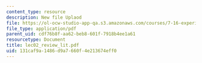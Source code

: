 ```yaml
---
content_type: resource
description: New file Uplaod
file: https://ol-ocw-studio-app-qa.s3.amazonaws.com/courses/7-16-experimental-molecular-biology-biotechnology-ii-spring-2005/131caf9a1486d9a7660f4e213674eff0_lec02_review_lit.pdf
file_type: application/pdf
parent_uid: cdf76b8f-aa62-beb8-601f-7918b4ee1a61
resourcetype: Document
title: lec02_review_lit.pdf
uid: 131caf9a-1486-d9a7-660f-4e213674eff0
---
```

